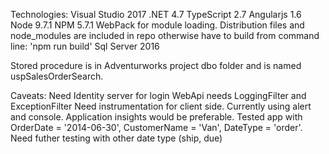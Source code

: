 Technologies:
  Visual Studio 2017
  .NET 4.7
  TypeScript 2.7
  Angularjs 1.6
  Node 9.7.1
  NPM 5.7.1
  WebPack for module loading. Distribution files and node_modules are included in repo otherwise have to build from command line:
  'npm run build'
  Sql Server 2016
  
  Stored procedure is in Adventurworks project dbo folder and is named uspSalesOrderSearch.
  
  Caveats:
  Need Identity server for login
  WebApi needs LoggingFilter and ExceptionFilter
  Need instrumentation for client side. Currently using alert and console. Application insights would be preferable.
  Tested app with OrderDate = '2014-06-30', CustomerName = 'Van', DateType = 'order'. Need futher testing with other date type (ship, due)
